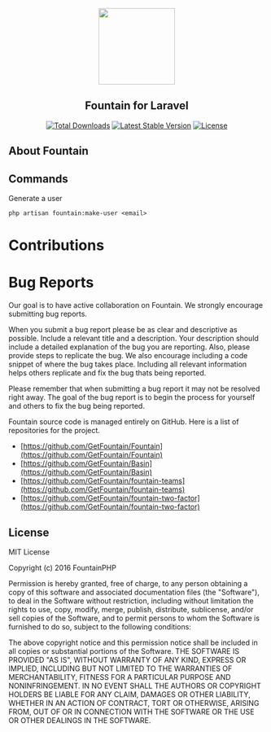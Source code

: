 <p align="center"><a href="https://darovi.co/fountain" target="_blank"><img width="150"src="http://i.imgur.com/z7mMqRI.png"></a></p>

<p><h2 align="center">Fountain for Laravel</h2></p>

<p align="center">
<a href="https://packagist.org/packages/darovi/basin"><img src="https://poser.pugx.org/darovi/basin/d/total.svg" alt="Total Downloads"></a>
<a href="https://packagist.org/packages/darovi/basin"><img src="https://poser.pugx.org/darovi/basin/v/stable.svg" alt="Latest Stable Version"></a>
<a href="https://packagist.org/packages/darovi/basin"><img src="https://poser.pugx.org/darovi/basin/license.svg" alt="License"></a>
</p>

## About Fountain

## Commands

Generate a user

`php artisan fountain:make-user <email>`

# Contributions

# Bug Reports

Our goal is to have active collaboration on Fountain.  We strongly encourage submitting bug reports.

When you submit a bug report please be as clear and descriptive as possible.  Include a relevant title and a description.  Your description should include a detailed explanation of the bug you are reporting.  Also, please provide steps to replicate the bug.  We also encourage including a code snippet of where the bug takes place.  Including all relevant information helps others replicate and fix the bug thats being reported.

Please remember that when submitting a bug report it may not be resolved right away.  The goal of the bug report is to begin the process for yourself and others to fix the bug being reported.

Fountain source code is managed entirely on GitHub.  Here is a list of repositories for the project.

 - [https://github.com/GetFountain/Fountain](https://github.com/GetFountain/Fountain)
 - [https://github.com/GetFountain/Basin](https://github.com/GetFountain/Basin)
 - [https://github.com/GetFountain/fountain-teams](https://github.com/GetFountain/fountain-teams)
 - [https://github.com/GetFountain/fountain-two-factor](https://github.com/GetFountain/fountain-two-factor)


## License

MIT License

Copyright (c) 2016 FountainPHP

Permission is hereby granted, free of charge, to any person obtaining a copy of this software and associated documentation files (the "Software"), to deal in the Software without restriction, including without limitation the rights to use, copy, modify, merge, publish, distribute, sublicense, and/or sell copies of the Software, and to permit persons to whom the Software is furnished to do so, subject to the following conditions:

The above copyright notice and this permission notice shall be included in all copies or substantial portions of the Software.
THE SOFTWARE IS PROVIDED "AS IS", WITHOUT WARRANTY OF ANY KIND, EXPRESS OR IMPLIED, INCLUDING BUT NOT LIMITED TO THE WARRANTIES OF MERCHANTABILITY, FITNESS FOR A PARTICULAR PURPOSE AND NONINFRINGEMENT. IN NO EVENT SHALL THE AUTHORS OR COPYRIGHT HOLDERS BE LIABLE FOR ANY CLAIM, DAMAGES OR OTHER LIABILITY, WHETHER IN AN ACTION OF CONTRACT, TORT OR OTHERWISE, ARISING FROM, OUT OF OR IN CONNECTION WITH THE SOFTWARE OR THE USE OR OTHER DEALINGS IN THE SOFTWARE.
